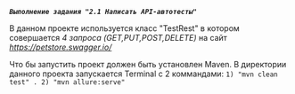 **_`Выполнение задания "2.1 Написать API-автотесты"`_**

В данном проекте используется класс "TestRest"
в котором совершается _4 запроса (GET,PUT,POST,DELETE)_ 
на сайт _https://petstore.swagger.io/_

Что бы запустить проект должен быть установлен Maven.
В директории данного проекта запускается Terminal 
с 2 коммандами:
`1) "mvn clean test" .
2) "mvn allure:serve"`